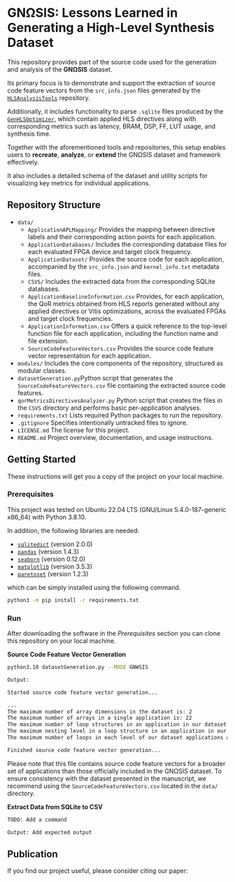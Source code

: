 # GNΩSIS: Lessons Learned in Generating a High-Level Synthesis Dataset

This repository provides part of the source code used for the generation and analysis of the **GNΩSIS** dataset.

Its primary focus is to demonstrate and support the extraction of source code feature vectors from the `src_info.json` files generated by the [`HLSAnalysisTools`](https://github.com/aferikoglou/HLSAnalysisTools) repository.

Additionally, it includes functionality to parse `.sqlite` files produced by the [`GenHLSOptimizer`](https://github.com/aferikoglou/GenHLSOptimizer), which contain applied HLS directives along with corresponding metrics such as latency, BRAM, DSP, FF, LUT usage, and synthesis time.

Together with the aforementioned tools and repositories, this setup enables users to **recreate**, **analyze**, or **extend** the GNΩSIS dataset and framework effectively.

It also includes a detailed schema of the dataset and utility scripts for visualizing key metrics for individual applications.

## Repository Structure

- `data/`
  - `ApplicationAPLMapping/` Provides the mapping between directive labels and their corresponding action points for each application.
  - `ApplicationDatabases/` Includes the corresponding database files for each evaluated FPGA device and target clock frequency.
  - `ApplicationDataset/` Provides the source code for each application, accompanied by the `src_info.json` and `kernel_info.txt` metadata files.
  - `CSVS/` Includes the extracted data from the corresponding SQLite databases.
  - `ApplicationBaselineInformation.csv` Provides, for each application, the QoR metrics obtained from HLS reports generated without any applied directives or Vitis optimizations, across the evaluated FPGAs and target clock frequencies.
  - `ApplicationInformation.csv` Offers a quick reference to the top-level function file for each application, including the function name and file extension.
  - `SourceCodeFeatureVectors.csv` Provides the source code feature vector representation for each application.
- `modules/` Includes the core components of the repository, structured as modular classes.
- `datasetGeneration.py`Python script that generates the `SourceCodeFeatureVectors.csv` file containing the extracted source code features.
- `qorMetricsDirectivesAnalyzer.py` Python script that creates the files in the `CSVS` directory and performs basic per-application analyses.
- `requirements.txt` Lists required Python packages to run the repository.
- `.gitignore` Specifies intentionally untracked files to ignore.
- `LICENSE.md` The license for this project.
- `README.md` Project overview, documentation, and usage instructions.

## Getting Started

These instructions will get you a copy of the project on your local machine.

### Prerequisites

This project was tested on Ubuntu 22.04 LTS (GNU/Linux 5.4.0-187-generic x86_64) with Python 3.8.10.

In addition, the following libraries are needed:

* [`sqlitedict`](https://pypi.org/project/sqldict/) (version 2.0.0)
* [`pandas`](https://pypi.org/project/pandas/) (version 1.4.3)
* [`seaborn`](https://pypi.org/project/seaborn/) (version 0.12.0)
* [`matplotlib`](https://pypi.org/project/matplotlib/) (version 3.5.3)
* [`paretoset`](https://pypi.org/project/paretoset/) (version 1.2.3)

which can be simply installed using the following command.

```bash
python3 -m pip install -r requirements.txt
```

### Run

After downloading the software in the *Prerequisites* section you can clone this repository on your local machine.

**Source Code Feature Vector Generation**

```bash
python3.10 datasetGeneration.py --MODE GNWSIS

Output:

Started source code feature vector generation...

...
The maximum number of array dimensions in the dataset is: 2
The maximum number of arrays in a single application is: 22
The maximum number of loop structures in an application in our dataset is 26
The maximum nesting level in a loop structure in an application in our dataset is 5
The maximum number of loops in each level of our dataset applications are [26, 16, 7, 5, 2]

Finished source code feature vector generation...

```

Please note that this file contains source code feature vectors for a broader set of applications than those officially included in the GNΩSIS dataset. To ensure consistency with the dataset presented in the manuscript, we recommend using the `SourceCodeFeatureVectors.csv` located in the `data/` directory.

**Extract Data from SQLite to CSV**

```bash
TODO: Add a command

Output: Add expected output
```

## Publication

If you find our project useful, please consider citing our paper:

```bash

```
